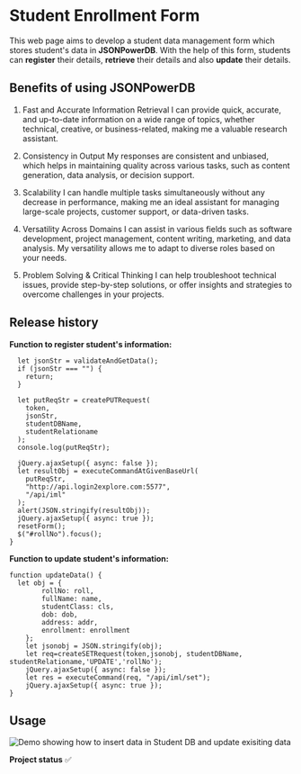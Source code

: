 # Student Enrollment Form

This web page aims to develop a student data management form which stores student's data in **JSONPowerDB**. With the help of this form, students can **register** their details, **retrieve** their details and also **update** their details.

## Benefits of using JSONPowerDB
1. Fast and Accurate Information Retrieval
   I can provide quick, accurate, and up-to-date information on a wide range of topics, whether technical, creative, or business-related, making me a valuable research assistant.

2. Consistency in Output
  My responses are consistent and unbiased, which helps in maintaining quality across various tasks, such as content generation, data analysis, or decision support.

3. Scalability
    I can handle multiple tasks simultaneously without any decrease in performance, making me an ideal assistant for managing large-scale projects, customer support, or data-driven tasks.
    
4. Versatility Across Domains
    I can assist in various fields such as software development, project management, content writing, marketing, and data analysis. My versatility allows me to adapt to diverse roles based on your needs.

5. Problem Solving & Critical Thinking
    I can help troubleshoot technical issues, provide step-by-step solutions, or offer insights and strategies to overcome challenges in your projects.

## Release history

**Function to register student's information:**
```function saveStudent() {
  let jsonStr = validateAndGetData();
  if (jsonStr === "") {
    return;
  }

  let putReqStr = createPUTRequest(
    token,
    jsonStr,
    studentDBName,
    studentRelationame
  );
  console.log(putReqStr);

  jQuery.ajaxSetup({ async: false });
  let resultObj = executeCommandAtGivenBaseUrl(
    putReqStr,
    "http://api.login2explore.com:5577",
    "/api/iml"
  );
  alert(JSON.stringify(resultObj));
  jQuery.ajaxSetup({ async: true });
  resetForm();
  $("#rollNo").focus();
}
```

**Function to update student's information:**
```
function updateData() {
  let obj = {
        rollNo: roll,
        fullName: name,
        studentClass: cls,
        dob: dob,
        address: addr,
        enrollment: enrollment
    };
    let jsonobj = JSON.stringify(obj);
    let req=createSETRequest(token,jsonobj, studentDBName, studentRelationame,'UPDATE','rollNo');
    jQuery.ajaxSetup({ async: false });
    let res = executeCommand(req, "/api/iml/set");
    jQuery.ajaxSetup({ async: true });
}
```
## Usage
![Demo showing how to insert data in Student DB and update exisiting data](https://github.com/user-attachments/assets/f9530476-68f1-42b0-a605-e41a56cbe50c)


**Project status** ✅ 